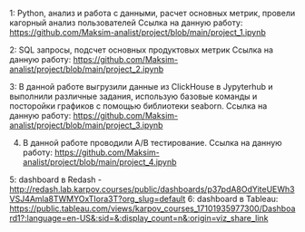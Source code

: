 1: Python, анализ и работа с данными, расчет основных метрик, провели кагорный анализ пользователей
Ссылка на данную работу: https://github.com/Maksim-analist/project/blob/main/project_1.ipynb

2: SQL запросы, подсчет основных продуктовых метрик
Ссылка на данную работу: https://github.com/Maksim-analist/project/blob/main/project_2.ipynb

3: В данной работе выгрузили данные из ClickHouse в Jypyterhub и выполнили различные задания, использую базовые команды и посторойки графиков с помощью библиотеки seaborn.
Ссылка на данную работу: https://github.com/Maksim-analist/project/blob/main/project_3.ipynb

4. В данной работе проводили A/B тестирование.
Ссылка на данную работу:
https://github.com/Maksim-analist/project/blob/main/project_4.ipynb

5: dashboard в Redash - http://redash.lab.karpov.courses/public/dashboards/p37pdA8OdYiteUEWh3VSJ4Amla8TWMYOxTIora3T?org_slug=default
6: dashboard в Tableau:
https://public.tableau.com/views/karpov_courses_17101935977300/Dashboard1?:language=en-US&:sid=&:display_count=n&:origin=viz_share_link
